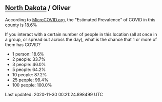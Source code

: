 
## [North Dakota](/united-states/north-dakota) / Oliver

According to [MicroCOVID.org](http://microcovid.org),
the "Estimated Prevalence" of COVID in this county is 18.6%

If you interact with a certain number of people in this location
(all at once in a group, or spread out across the day), what is the chance that
1 or more of them has COVID?

- 1 person: 18.6%
- 2 people: 33.7%
- 3 people: 46.0%
- 5 people: 64.2%
- 10 people: 87.2%
- 25 people: 99.4%
- 100 people: 100.0%

Last updated: 2020-11-30 00:21:24.898499 UTC
